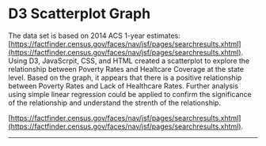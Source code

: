 # D3 Scatterplot Graph 

The data set is based on 2014 ACS 1-year estimates: [https://factfinder.census.gov/faces/nav/jsf/pages/searchresults.xhtml](https://factfinder.census.gov/faces/nav/jsf/pages/searchresults.xhtml).  Using D3, JavaScrpit, CSS, and HTML created a scatterplot to explore the relationship between Poverty Rates and Healtcare Coverage at the state level. Based on the graph, it appears that there is a positive relationship between Poverty Rates and Lack of Healthcare Rates.  Further analysis using simple linear regression could be applied to confirm the significance of the relationship and understand the strenth of the relationship.  

[https://factfinder.census.gov/faces/nav/jsf/pages/searchresults.xhtml](https://factfinder.census.gov/faces/nav/jsf/pages/searchresults.xhtml).


- - -




